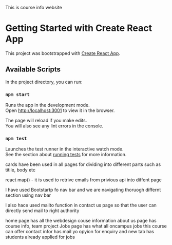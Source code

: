 This is course info website 

# Getting Started with Create React App

This project was bootstrapped with [Create React App](https://github.com/facebook/create-react-app).

## Available Scripts

In the project directory, you can run:

### `npm start`

Runs the app in the development mode.\
Open [http://localhost:3001](http://localhost:3001) to view it in the browser.

The page will reload if you make edits.\
You will also see any lint errors in the console.

### `npm test`

Launches the test runner in the interactive watch mode.\
See the section about [running tests](https://facebook.github.io/create-react-app/docs/running-tests) for more information.

cards have been used in all pages for dividing into different parts such as titile, body etc

react map() - it is used to retrive emails from privious api into diffent page 

I have used Bootstartp fo nav bar and we are navigating thoruogh differnt section using nav bar 

I also hace used mailto function in contact us page so that the user can directly send mail to right authority

home page has all the webdesign couse information 
about us page has course info, team project
Jobs page has what all oncampus jobs this course can offer 
contact infor has mail yo opyion for enquiry 
and new tab has students already applied for jobs
